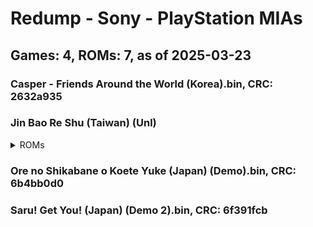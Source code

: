 # Redump - Sony - PlayStation MIAs
## Games: 4, ROMs: 7, as of 2025-03-23

### Casper - Friends Around the World (Korea).bin, CRC: 2632a935
### Jin Bao Re Shu (Taiwan) (Unl)
<details>
<summary>ROMs</summary>

- Jin Bao Re Shu (Taiwan) (Unl) (Track 1).bin, CRC: 9a83360d
- Jin Bao Re Shu (Taiwan) (Unl) (Track 2).bin, CRC: 1d362861
- Jin Bao Re Shu (Taiwan) (Unl) (Track 3).bin, CRC: 31269654
- Jin Bao Re Shu (Taiwan) (Unl) (Track 4).bin, CRC: 5a9a2c65
</details>

### Ore no Shikabane o Koete Yuke (Japan) (Demo).bin, CRC: 6b4bb0d0
### Saru! Get You! (Japan) (Demo 2).bin, CRC: 6f391fcb
